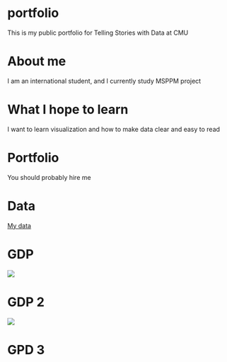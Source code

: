# portfolio
This is my  public portfolio for Telling Stories with Data at CMU
# About me
I am an international student, and I currently study MSPPM project 
# What I hope to learn
I want to learn visualization and how to make data clear and easy to read
# Portfolio
You should probably hire me
# Data
[My data](/litongwdataviz2.md)
# GDP
<div class='tableauPlaceholder' id='viz1725938238198' style='position: relative'><noscript><a href='#'><img alt=' ' src='https:&#47;&#47;public.tableau.com&#47;static&#47;images&#47;GD&#47;GDPdata2&#47;GDPDATA&#47;1_rss.png' style='border: none' /></a></noscript><object class='tableauViz'  style='display:none;'><param name='host_url' value='https%3A%2F%2Fpublic.tableau.com%2F' /> <param name='embed_code_version' value='3' /> <param name='site_root' value='' /><param name='name' value='GDPdata2&#47;GDPDATA' /><param name='tabs' value='no' /><param name='toolbar' value='yes' /><param name='static_image' value='https:&#47;&#47;public.tableau.com&#47;static&#47;images&#47;GD&#47;GDPdata2&#47;GDPDATA&#47;1.png' /> <param name='animate_transition' value='yes' /><param name='display_static_image' value='yes' /><param name='display_spinner' value='yes' /><param name='display_overlay' value='yes' /><param name='display_count' value='yes' /><param name='language' value='zh-CN' /></object></div>

# GDP 2
<div class='tableauPlaceholder' id='viz1725938356125' style='position: relative'><noscript><a href='#'><img alt=' ' src='https:&#47;&#47;public.tableau.com&#47;static&#47;images&#47;GD&#47;GDPdata_17259368393110&#47;GDPDATA&#47;1_rss.png' style='border: none' /></a></noscript><object class='tableauViz'  style='display:none;'><param name='host_url' value='https%3A%2F%2Fpublic.tableau.com%2F' /> <param name='embed_code_version' value='3' /> <param name='site_root' value='' /><param name='name' value='GDPdata_17259368393110&#47;GDPDATA' /><param name='tabs' value='no' /><param name='toolbar' value='yes' /><param name='static_image' value='https:&#47;&#47;public.tableau.com&#47;static&#47;images&#47;GD&#47;GDPdata_17259368393110&#47;GDPDATA&#47;1.png' /> <param name='animate_transition' value='yes' /><param name='display_static_image' value='yes' /><param name='display_spinner' value='yes' /><param name='display_overlay' value='yes' /><param name='display_count' value='yes' /><param name='language' value='zh-CN' /></object></div>  

# GPD 3
<script type='text/javascript'>                    
var divElement = document.getElementById('viz1725937412197');                    
var vizElement = divElement.getElementsByTagName('object')[0];                    
vizElement.style.width='100%';vizElement.style.height=(divElement.offsetWidth*0.75)+'px';                    
var scriptElement = document.createElement('script');                    
scriptElement.src = 'https://public.tableau.com/javascripts/api/viz_v1.js';                    
vizElement.parentNode.insertBefore(scriptElement, vizElement);                
</script>
